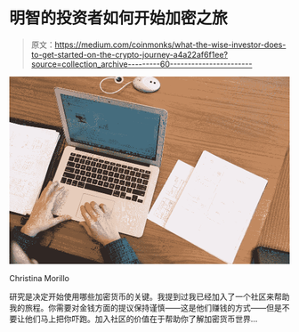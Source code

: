 # 明智的投资者如何开始加密之旅

> 原文：<https://medium.com/coinmonks/what-the-wise-investor-does-to-get-started-on-the-crypto-journey-a4a22af6f1ee?source=collection_archive---------60----------------------->

![](img/cb91684adca97317a9e71817aac8159b.png)

Christina Morillo

研究是决定开始使用哪些加密货币的关键。我提到过我已经加入了一个社区来帮助我的旅程。你需要对金钱方面的提议保持谨慎——这是他们赚钱的方式——但是不要让他们马上把你吓跑。加入社区的价值在于帮助你了解加密货币世界…